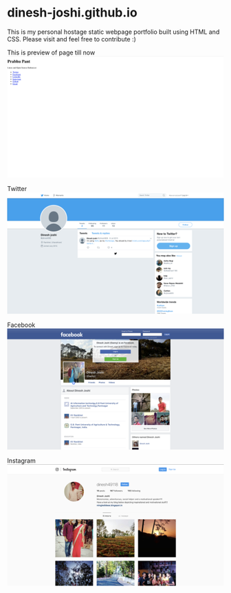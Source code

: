 # dinesh-joshi.github.io
This is my personal hostage static webpage portfolio built using HTML and CSS. Please visit and feel free to contribute :)

This is preview of page till now
![Preview](readmeassets/image.png)

Twitter
![Twitter](readmeassets/twitter.png)

Facebook
![Facebook](readmeassets/fb.png)

Instagram
![Insta](readmeassets/instagram.png)

